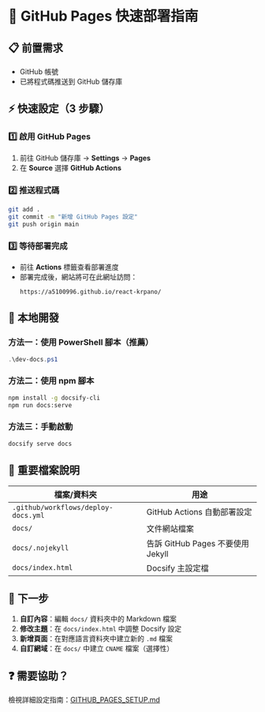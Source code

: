 # 🚀 GitHub Pages 快速部署指南

## 📋 前置需求
- GitHub 帳號
- 已將程式碼推送到 GitHub 儲存庫

## ⚡ 快速設定（3 步驟）

### 1️⃣ 啟用 GitHub Pages
1. 前往 GitHub 儲存庫 → **Settings** → **Pages**
2. 在 **Source** 選擇 **GitHub Actions**

### 2️⃣ 推送程式碼
```bash
git add .
git commit -m "新增 GitHub Pages 設定"
git push origin main
```

### 3️⃣ 等待部署完成
- 前往 **Actions** 標籤查看部署進度
- 部署完成後，網站將可在此網址訪問：
  ```
  https://a5100996.github.io/react-krpano/
  ```

## 🔧 本地開發

### 方法一：使用 PowerShell 腳本（推薦）
```powershell
.\dev-docs.ps1
```

### 方法二：使用 npm 腳本
```bash
npm install -g docsify-cli
npm run docs:serve
```

### 方法三：手動啟動
```bash
docsify serve docs
```

## 📂 重要檔案說明

| 檔案/資料夾 | 用途 |
|------------|------|
| `.github/workflows/deploy-docs.yml` | GitHub Actions 自動部署設定 |
| `docs/` | 文件網站檔案 |
| `docs/.nojekyll` | 告訴 GitHub Pages 不要使用 Jekyll |
| `docs/index.html` | Docsify 主設定檔 |

## 🎯 下一步

1. **自訂內容**：編輯 `docs/` 資料夾中的 Markdown 檔案
2. **修改主題**：在 `docs/index.html` 中調整 Docsify 設定
3. **新增頁面**：在對應語言資料夾中建立新的 `.md` 檔案
4. **自訂網域**：在 `docs/` 中建立 `CNAME` 檔案（選擇性）

## ❓ 需要協助？

檢視詳細設定指南：[GITHUB_PAGES_SETUP.md](./GITHUB_PAGES_SETUP.md)
